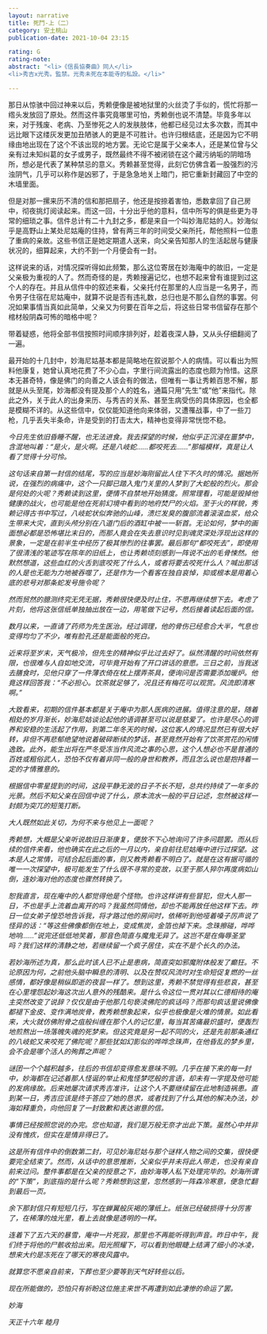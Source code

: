 ```yaml
---
layout: narrative
title: 死鬥-上（二）
category: 安土桃山
publication-date: 2021-10-04 23:15

rating: G
rating-note:
abstract: "<li>《信長協奏曲》同人</li>
<li>秀吉x光秀。監禁。光秀未死在本能寺的私設。</li>"

---
```

那日从惊骇中回过神来以后，秀赖便像是被地狱里的火丝烫了手似的，慌忙将那一绺头发放回了原处。然而这件事究竟哪里可怕，秀赖倒也说不清楚。毕竟多年以来，对于残废、老病、乃至惨死之人的发肤肢体，他都已经见过太多次数，而其中远比眼下这缕灰发更加丑陋骇人的更是不可胜计。也许归根结底，还是因为它不明缘由地出现在了这个不该出现的地方罢。无论它是属于父亲本人，还是某位曾与父亲有过未知纠葛的女子或男子，既然最终不得不被闭锁在这个藏污纳垢的阴暗场所，想必是代表了某种禁忌的意义。秀赖甚至觉得，此刻它仿佛含着一股强烈的污浊阴气，几乎可以称作是凶邪了，于是急急地关上暗门，把它重新封藏回了中空的木墙里面。
 
但是对那一摞来历不清的信和那把扇子，他还是按捺着害怕，悉数拿回了自己房中，彻夜挑灯阅读起来。而这一回，十分出乎他的意料，信中所写的俱是些更为寻常的细琐之事。信件总计有二十九封之多，都是来自一个叫妙海尼姑的人。妙海似乎是高野山上某处尼姑庵的住持，曾有两三年的时间受父亲所托，帮他照料一位患了重病的亲故。这些书信正是她定期遣人送来，向父亲告知那人的生活起居与健康状况的，细算起来，大约不到一个月便会有一封。
 
这样说来的话，对情况探听得如此频繁，那么这位寄居在妙海庵中的故旧，一定是父亲极为重视的人了。然而奇怪的是，秀赖搜遍记忆，也想不起来曾有谁提到过这个人的存在。并且从信件中的叙述来看，父亲托付在那里的人应当是一名男子，而令男子住宿在尼姑庵中，就算不说是否有违礼数，总归也是不那么自然的事罢。何况如果事情当真如此简单，父亲又为何要在百年之后，将这些日常书信留存在那个棺材般阴森可怖的暗格中呢？
 
带着疑惑，他将全部书信按照时间顺序排列好，趁着夜深人静，又从头仔细翻阅了一遍。
 
最开始的十几封中，妙海尼姑基本都是简略地在叙说那个人的病情。可以看出为照料他康复，她曾认真地花费了不少心血，字里行间流露出的态度也颇为怜惜。这原本无甚奇特，像是佛门的向善之人该会有的做法，但唯有一事让秀赖百思不解，那就是从头至尾，妙海都没有提及那个人的姓名，通篇只用“先生”或“他”来指代。除此之外，关于此人的出身来历、与秀吉的关系、甚至生病受伤的具体原因，也全都是模糊不详的。从这些信中，仅仅能知道他向来体弱，又遭罹战事，中了一些刀枪，几乎丢失半条命，许是受到的打击太大，精神也变得非常恍惚不稳。
 
<i>今日先生依旧昏睡不醒，也无法进食。我去探望的时候，他似乎正沉浸在噩梦中，含混地叫着：“是火，是火啊。还是八岐蛇……都咬死去……”那幅模样，真是让人看了觉得十分可怜。
 
这句话来自第一封信的结尾，写的应当是妙海刚留此人住下不久时的情况。据她所说，在强烈的病痛中，这个一只脚已踏入鬼门关里的人梦到了大蛇般的烈火。那会是何处的火呢？秀赖读到这里，便情不自禁地开始猜度。照常理看，可能是毁掉他健康的战火，也可能是他在死前幻境中看到的地府焚尸的火焰。至于火的样貌，秀赖记得古书中写过，八岐蛇状似奔驰的山峰，溃烂发臭的腹部流着滚滚血浆，给众生带来大灾，直到头颅分别在八道门后的酒缸中被一一斩首。无论如何，梦中的画面想必都是恐怖堪比末日的，而那人竟会在失去意识时见到魂灵深处浮现出这样的景象，一定是在前半生中经历了极其惨烈的往事罢。最后那句“都咬死去”，即使用了很清浅的笔迹写在陈年的旧纸上，也让秀赖顷刻感到一阵说不出的毛骨悚然。他默然想道，这些血红的火舌到底咬死了什么人，或者将要去咬死什么人？喊出那话的人是也无能为力地被吞噬了，还是作为一个看客在独自哀悼，抑或根本是用着心底的悲号对那条蛇发号施令呢？
 
然而贸然的臆测终究无凭无据，秀赖很快便及时止住，不愿再继续想下去。考虑了片刻，他将这张信纸单独抽出放在一边，用笔做下记号，然后接着读起后面的信。

<i>数月以来，一直请了药师为先生医治。经过调理，他的骨伤已经愈合大半，气息也变得均匀了不少，唯有脸孔还是能面般的死白。
 
<i>近来将至岁末，天气极冷，但先生的精神似乎比过去好了。纵然清醒的时间依然有限，也很难与人自如地交流，可毕竟开始有了开口讲话的意愿。三日之前，当我送去膳食时，见他只穿了一件薄衣倚在枕上摆弄茶具，便询问是否需要添加暖炉。他竟这样回答我：“不必担心。饮茶就足够了，况且还有梅花可以观赏。风流即清寒啊。”
 
大致看来，初期的信件基本都是关于庵中为那人医病的进展。值得注意的是，随着相处的岁月渐长，妙海尼姑谈论起他的语调甚至可以说是慈爱了。也许是尽心的调养和安稳的生活起了作用，到第二年冬天的时候，这位客人的境况显然已有很大好转，非但不再悲郁绝望地说着破碎断续的梦话，甚至竟然开始有了饮茶赏花的闲情逸致。此外，能生出将在严冬受冻当作风流之事的心思，这个人想必也不是普通的百姓或粗俗武人，恐怕不仅有着非同一般的身世和教养，而且怎么说也是抱持着一定的才情雅意的。
 
根据信中零星提到的时间，这段平静无波的日子不长不短，总共约持续了一年多的光景。然后不知父亲在回信中说了什么，原本流水一般的平日记述，忽然被这样一封颇为突兀的短笺打断。
 
<i>大人既然如此关切，为何不来与他见上一面呢？
 
秀赖想，大概是父亲听说故旧日渐康复，便放不下心地询问了许多问题罢。而从后续的信件来看，他也确实在此之后的一月以内，亲自前往尼姑庵中进行过探望。这本是人之常情，可结合起后面的事，则又教秀赖看不明白了。就是在这有据可循的唯一一次探望中，极可能发生了什么很不寻常的变故，以至于那人猝尔再度病如山倒，连妙海对他的态度也骤然转换了。
 
<i>恕我直言，现在庵中的人都觉得他是个怪物。也许这样讲有些冒犯，但大人那一日，不也是手上流着血离开的吗？我虽然同情他，却也不能再放任他这样下去。昨日一位女弟子惶恐地告诉我，将才路过他的房间时，依稀听到他哑着嗓子厉声说了怪异的话：“等这些佛像都倒在地上，变成焦炭，金箔也掉下来。念珠擦碰，哗哗地响……”说完还低低地笑着，那音色简直与魔鬼无异了。这岂不是在侮辱圣堂吗？我们这样的清静之地，若继续留一个疯子居住，实在不是个长久的办法。
 
若妙海所述为真，那么此时该人已不止是患病，简直突如邪魔附体般发了癫狂。不论原因为何，之前他头脑中瞬息的清明、以及在赞叹风流时对生命短促复燃的一丝感情，都好像是稍纵即逝的夜昙一样了。想到这里，秀赖不禁觉得有些悲哀，甚至在心里埋怨起妙海这次出人意外的残酷来。是什么令这位一贯对其以仁德相待的庵主突然改变了说辞？仅仅是由于他那几句亵渎佛陀的疯话吗？而那句疯话里说佛像都褪下金皮、变作满地炭骨，教秀赖想象起来，似乎也极像是火难的情景。如此看来，大火就仿佛附骨之疽般纠缠在那个人的记忆里，每当其苦痛最炽盛时，便轰烈地煎熬出一场落魄失魂的死梦来。但这究竟是另一起不同的火，还是先前那条通红的八岐蛇又来咬死了佛陀呢？那些犹如幻影似的哗哗念珠声，在他昏乱的梦乡里，会不会是哪个活人的殉葬之声呢？
 
谜团一个个越积越多，往后的书信却变得愈发意味不明。几乎在接下来的每一封中，妙海都在记述着那人怪诞的举止和鬼怪梦呓般的言语，却未有一字提及他可能的发病缘故。后来她屡次请求秀吉准许，让这个人不要继续留在此地制造祸患。直到某一日，秀吉应该是终于答应了她的恳求，或者找到了什么其他的解决办法，妙海如释重负，向他回复了一封致歉和表达谢意的信。
 
<i>事情已经按照您说的办完。您也知道，我们是万般无奈才出此下策。虽然心中并非没有愧疚，但实在是情非得已了。
 
这是所有信件中的倒数第二封，可见妙海尼姑与那个谜样人物之间的交集，很快便要完全结束了。然而，从话中的意思推断，父亲似乎并未将此人带走，也没有亲自前来过问。整件事都是在父亲的授意之下，由妙海等人私下处理完毕的。妙海所谓的“下策”，到底指的是什么呢？秀赖想到这里，忽然感到一阵森冷寒意，便急忙翻到最后一页。
 
余下那封信只有短短几行，写在蝉翼般灰褐的薄纸上。纸张已经破损得十分厉害了，在稀薄的烛光里，看上去就像是透明的一样。
 
 
<i>连着下了五六天的暴雪，庵中一片死寂，那里也不再能听得到声音。昨日中午，我们终于将他的尸骸收拾出来。阳光照耀下，可以看到他眼睫上结满了细小的冰凌，想来大约是冻死在了哪天的寒夜风露中。
 
<i>就算您不愿亲自前来，下葬也至少要等到天气好转些以后。
 
<i>现在所能做的，恐怕只有祈盼这位施主来世不再遭到如此凄惨的命运了罢。
 
<i>妙海
 
<i>天正十六年 睦月
